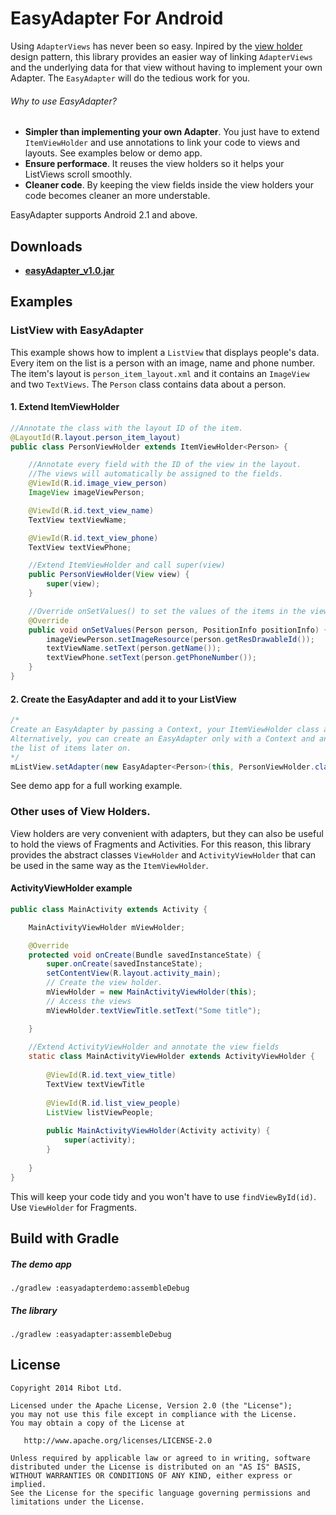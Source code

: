 EasyAdapter For Android
===========

Using `AdapterViews` has never been so easy. Inpired by the [view holder](http://developer.android.com/training/improving-layouts/smooth-scrolling.html#ViewHolder) design pattern, this library provides an easier way of linking `AdapterViews` and the underlying data for that view without having to implement your own Adapter. The `EasyAdapter` will do the tedious work for you. 

###### Why to use EasyAdapter?
* __Simpler than implementing your own Adapter__. You just have to extend `ItemViewHolder` and use annotations to link your code to views and layouts. See examples below or demo app. 
* __Ensure performace__. It reuses the view holders so it helps your ListViews scroll smoothly. 
* __Cleaner code__. By keeping the view fields inside the view holders your code becomes cleaner an more understable. 

EasyAdapter supports Android 2.1 and above.

Downloads
--------------

* __[easyAdapter_v1.0.jar](http://ribot.co.uk)__

Examples
--------------

### ListView with EasyAdapter

This example shows how to implent a `ListView` that displays people's data. Every item on the list is a person with an image, name and phone number. The item's layout is `person_item_layout.xml` and it contains an `ImageView` and two `TextViews`. The `Person` class contains data about a person. 

#### 1. Extend ItemViewHolder 

```java
//Annotate the class with the layout ID of the item.
@LayoutId(R.layout.person_item_layout)
public class PersonViewHolder extends ItemViewHolder<Person> {

    //Annotate every field with the ID of the view in the layout.
    //The views will automatically be assigned to the fields.
    @ViewId(R.id.image_view_person)
    ImageView imageViewPerson;

    @ViewId(R.id.text_view_name)
    TextView textViewName;

    @ViewId(R.id.text_view_phone)
    TextView textViewPhone;

    //Extend ItemViewHolder and call super(view)
    public PersonViewHolder(View view) {
        super(view);
    }

    //Override onSetValues() to set the values of the items in the views.
    @Override
    public void onSetValues(Person person, PositionInfo positionInfo) {
        imageViewPerson.setImageResource(person.getResDrawableId());
        textViewName.setText(person.getName());
        textViewPhone.setText(person.getPhoneNumber());
    }
}
```
#### 2. Create the EasyAdapter and add it to your ListView

```java
/*
Create an EasyAdapter by passing a Context, your ItemViewHolder class and the list of items.
Alternatively, you can create an EasyAdapter only with a Context and an ItemViewHolder class and set
the list of items later on.
*/
mListView.setAdapter(new EasyAdapter<Person>(this, PersonViewHolder.class, DataProvider.getListPeople()));
```
See demo app for a full working example. 

### Other uses of View Holders. 

View holders are very convenient with adapters, but they can also be useful to hold the views of Fragments and Activities. For this reason, this library provides the abstract classes `ViewHolder` and `ActivityViewHolder` that can be used in the same way as the `ItemViewHolder`. 

#### ActivityViewHolder example

```java
public class MainActivity extends Activity {

    MainActivityViewHolder mViewHolder;

    @Override
    protected void onCreate(Bundle savedInstanceState) {
        super.onCreate(savedInstanceState);
        setContentView(R.layout.activity_main);
        // Create the view holder. 
        mViewHolder = new MainActivityViewHolder(this);
        // Access the views
        mViewHolder.textViewTitle.setText("Some title");

    }
    
    //Extend ActivityViewHolder and annotate the view fields
    static class MainActivityViewHolder extends ActivityViewHolder {
    
        @ViewId(R.id.text_view_title)
        TextView textViewTitle
        
        @ViewId(R.id.list_view_people)
        ListView listViewPeople;
    
        public MainActivityViewHolder(Activity activity) {
            super(activity);
        }
    
    }
}
```
This will keep your code tidy and you won't have to use `findViewById(id)`. Use `ViewHolder` for Fragments. 

Build with Gradle
--------------
##### The demo app 
```
./gradlew :easyadapterdemo:assembleDebug
```
##### The library 
```
./gradlew :easyadapter:assembleDebug
```


License
--------------

    Copyright 2014 Ribot Ltd.

    Licensed under the Apache License, Version 2.0 (the "License");
    you may not use this file except in compliance with the License.
    You may obtain a copy of the License at

       http://www.apache.org/licenses/LICENSE-2.0

    Unless required by applicable law or agreed to in writing, software
    distributed under the License is distributed on an "AS IS" BASIS,
    WITHOUT WARRANTIES OR CONDITIONS OF ANY KIND, either express or implied.
    See the License for the specific language governing permissions and
    limitations under the License.
